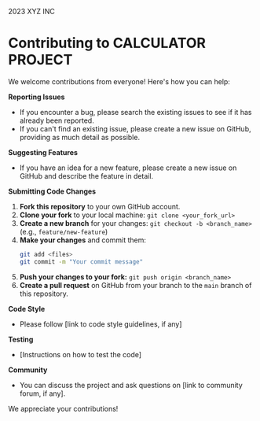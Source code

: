 2023 XYZ INC
# Contributing to CALCULATOR PROJECT

We welcome contributions from everyone! Here's how you can help:

**Reporting Issues**

*   If you encounter a bug, please search the existing issues to see if it has already been reported.
*   If you can't find an existing issue, please create a new issue on GitHub, providing as much detail as possible.

**Suggesting Features**

*   If you have an idea for a new feature, please create a new issue on GitHub and describe the feature in detail.

**Submitting Code Changes**

1.  **Fork this repository** to your own GitHub account.
2.  **Clone your fork** to your local machine: `git clone <your_fork_url>`
3.  **Create a new branch** for your changes: `git checkout -b <branch_name>` (e.g., `feature/new-feature`)
4.  **Make your changes** and commit them:
    ```bash
    git add <files>
    git commit -m "Your commit message" 
    ```
5.  **Push your changes to your fork:** `git push origin <branch_name>`
6.  **Create a pull request** on GitHub from your branch to the `main` branch of this repository.

**Code Style**

*   Please follow [link to code style guidelines, if any]

**Testing**

*   [Instructions on how to test the code]

**Community**

*   You can discuss the project and ask questions on [link to community forum, if any].

We appreciate your contributions!
